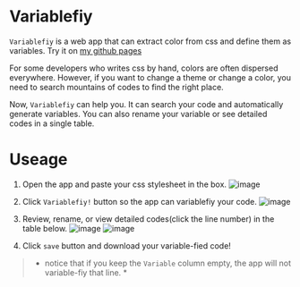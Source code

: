 # Variablefiy
`Variablefiy` is a web app that can extract color from css and define them as variables.
Try it on [my github pages](https://berniehuang2008.github.io/variablefiy/main.html)

For some developers who writes css by hand, colors are often dispersed everywhere.
However, if you want to change a theme or change a color, you need to search mountains of codes to find the right place.

Now, `Variablefiy` can help you. It can search your code and automatically generate variables.
You can also rename your variable or see detailed codes in a single table.

# Useage
1. Open the app and paste your css stylesheet in the box.
![image](https://github.com/BernieHuang2008/variablefiy/assets/88757735/47eb3097-e386-4b8e-bafd-779d9a4be888)

2. Click `Variablefiy!` button so the app can variablefiy your code.
![image](https://github.com/BernieHuang2008/variablefiy/assets/88757735/b93a557b-cd30-4fd3-b59d-ae70024567c0)

4. Review, rename, or view detailed codes(click the line number) in the table below.
![image](https://github.com/BernieHuang2008/variablefiy/assets/88757735/145e9a53-b47a-4f69-b2c9-6d9b9bdc5432)
![image](https://github.com/BernieHuang2008/variablefiy/assets/88757735/a1f62fe9-8b76-4827-bd5f-8bf2aea940e4)

5. Click `save` button and download your variable-fied code!


> * notice that if you keep the `Variable` column empty, the app will not variable-fiy that line. *

